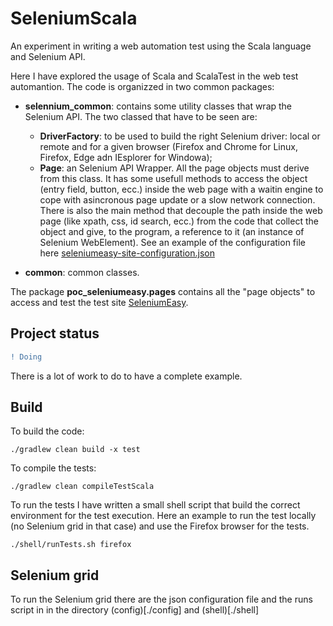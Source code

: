 # SeleniumScala
An experiment in writing a web automation test using the Scala language and Selenium API. 

Here I have explored the usage of Scala and ScalaTest in the web test automantion. 
The code is organizzed in two common packages:
* **selennium_common**: contains some utility classes that wrap the Selenium API. 
The two classed that have to be seen are:
    * **DriverFactory**: to be used to build the right Selenium driver: local or remote and for 
    a given browser (Firefox and Chrome for Linux, Firefox, Edge adn IEsplorer for Windowa);
    * **Page**: an Selenium API Wrapper. All the page objects must derive from this class. 
    It has some usefull methods to access the object (entry field, button, ecc.) inside the
    web page with a waitin engine to cope with asincronous page update or a slow 
    network connection.   
    There is also the main method that decouple the path inside the web page (like
    xpath, css, id search, ecc.) from the code that collect the object and give, to the
    program, a reference to it (an instance of Selenium WebElement).
    See an example of the configuration file here [seleniumeasy-site-configuration.json](./test/resources/seleniumeasy-site-configuration.json)     

* **common**: common classes. 

The package **poc_seleniumeasy.pages** contains all the "page objects" to access and test the
test site [SeleniumEasy](https://www.seleniumeasy.com/test/).

## Project status
```diff
! Doing
```
There is a lot of work to do to have a complete example.

## Build
To build the code:

```shell script
./gradlew clean build -x test
```
To compile the tests:
```shell script
./gradlew clean compileTestScala
```
To run the tests I have written a small shell script that build the correct
environment for the test execution.
Here an example to run the test locally (no Selenium grid in that case) and 
use the Firefox browser for the tests.
```shell script
./shell/runTests.sh firefox
```

## Selenium grid
To run the Selenium grid there are the json configuration file and the runs script in 
in the directory (config)[./config] and (shell)[./shell] 